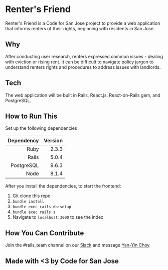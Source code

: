 # Renter's Friend
Renter's Friend is a Code for San Jose project to provide a web application that informs renters of their rights, beginning with residents in San Jose.

## Why
After conducting user research, renters expressed common issues - dealing with eviction or rising rent. It can be difficult to navigate policy jargon to understand renters rights and procedures to address issues with landlords.

## Tech
The web application will be built in Rails, React.js, React-on-Rails gem, and PostgreSQL.

## How to Run This

Set up the following dependencies

| Dependency      | Version       | 
| --------------: |--------------:| 
| Ruby            | 2.3.3         |
| Rails           | 5.0.4         |
| PostgreSQL      | 9.6.3         | 
| Node            | 8.1.4         |

After you install the dependencies, to start the frontend:

1. Git clone this repo
2. ```bundle install```
3. ```bundle exec rails db:setup```
4. ```bundle exec rails s```
5. Navigate to ```localhost:3000``` to see the index

## How You Can Contribute 
Join the #rails_team channel on our [Slack](https://slackin-c4sj.herokuapp.com/) and message [Yan-Yin Choy](https://github.com/ychoy)

## Made with <3 by Code for San Jose
